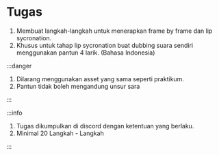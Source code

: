 # Tugas

1. Membuat langkah-langkah untuk menerapkan frame by frame dan lip sycronation.
2. Khusus untuk tahap lip sycronation buat dubbing suara sendiri menggunakan pantun 4 larik. (Bahasa Indonesia)

:::danger

1. Dilarang menggunakan asset yang sama seperti praktikum.
2. Pantun tidak boleh mengandung unsur sara

:::

:::info

1. Tugas dikumpulkan di discord dengan ketentuan yang berlaku.
2. Minimal 20 Langkah - Langkah

:::
